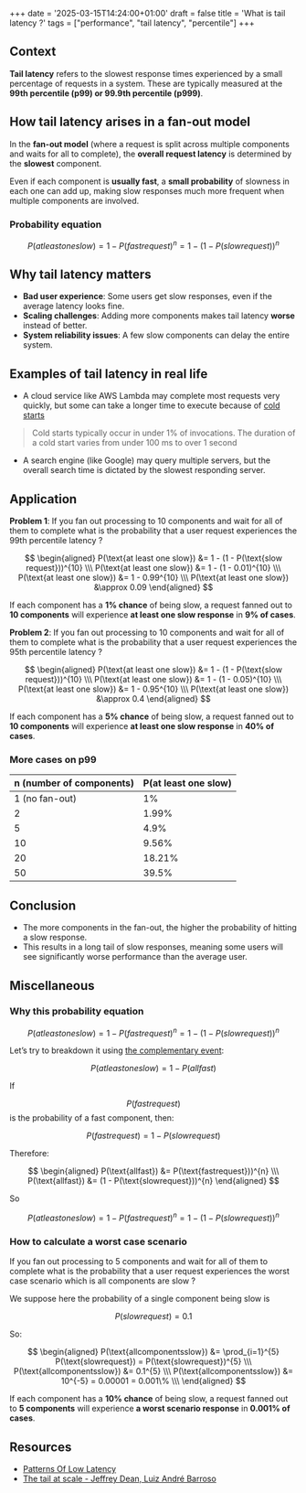 +++
date = '2025-03-15T14:24:00+01:00'
draft = false
title = 'What is tail latency ?'
tags = ["performance", "tail latency", "percentile"]
+++

## Context

**Tail latency** refers to the slowest response times experienced by a small percentage of requests in a system. These are typically measured at the **99th percentile (p99) or 99.9th percentile (p999)**.

## How tail latency arises in a fan-out model

In the **fan-out model** (where a request is split across multiple components and waits for all to complete), the **overall request latency** is determined by the **slowest** component.

Even if each component is **usually fast**, a **small probability** of slowness in each one can add up, making slow responses much more frequent when multiple components are involved.

### Probability equation

$$P(at least one slow) = 1 - P(fast request)^n = 1 - (1 - P(slow request))^n$$

## Why tail latency matters

* **Bad user experience**: Some users get slow responses, even if the average latency looks fine.
* **Scaling challenges**: Adding more components makes tail latency **worse** instead of better.
* **System reliability issues**: A few slow components can delay the entire system.

## Examples of tail latency in real life

* A cloud service like AWS Lambda may complete most requests very quickly, but some can take a longer time to execute because of [cold starts](https://docs.aws.amazon.com/lambda/latest/dg/lambda-runtime-environment.html#cold-start-latency)

> Cold starts typically occur in under 1% of invocations. The duration of a cold start varies from under 100 ms to over 1 second

* A search engine (like Google) may query multiple servers, but the overall search time is dictated by the slowest responding server.

## Application

**Problem 1**: If you fan out processing to 10 components and wait for all of them to complete what is the probability that a user request experiences the 99th percentile latency ?

$$
\begin{aligned}
P(\text{at least one slow}) &= 1 - (1 - P(\text{slow request}))^{10} \\\
P(\text{at least one slow}) &= 1 - (1 - 0.01)^{10} \\\
P(\text{at least one slow}) &= 1 - 0.99^{10} \\\
P(\text{at least one slow}) &\approx 0.09
\end{aligned}
$$

If each component has a **1% chance** of being slow, a request fanned out to **10 components** will experience **at least one slow response** in **9% of cases**.

**Problem 2**: If you fan out processing to 10 components and wait for all of them to complete what is the probability that a user request experiences the 95th percentile latency ?

$$
\begin{aligned}
P(\text{at least one slow}) &= 1 - (1 - P(\text{slow request}))^{10} \\\
P(\text{at least one slow}) &= 1 - (1 - 0.05)^{10} \\\
P(\text{at least one slow}) &= 1 - 0.95^{10} \\\
P(\text{at least one slow}) &\approx 0.4
\end{aligned}
$$

If each component has a **5% chance** of being slow, a request fanned out to **10 components** will experience **at least one slow response** in **40% of cases**.

### More cases on p99

| n (number of components)      | P(at least one slow) |
| ----------- | ----------- |
| 1 (no fan-out)      | 1%       |
| 2   | 1.99%       |
| 5   | 4.9%        |
| 10   | 9.56%        |
| 20   | 18.21%        |
| 50   | 39.5%        |


## Conclusion

* The more components in the fan-out, the higher the probability of hitting a slow response.
* This results in a long tail of slow responses, meaning some users will see significantly worse performance than the average user.

## Miscellaneous

### Why this probability equation

$$P(at least one slow) = 1 - P(fast request)^n = 1 - (1 - P(slow request))^n$$

Let’s try to breakdown it using [the complementary event](https://en.wikipedia.org/wiki/Complementary_event):

$$P(at least one slow) = 1 - P(all fast)$$

If 

$$P(fast request)$$ 
is the probability of a fast component, then:

$$P(fastrequest) = 1 - P(slowrequest)$$

Therefore:

$$
\begin{aligned}
P(\text{allfast}) &= P(\text{fastrequest}))^{n} \\\
P(\text{allfast}) &= (1 - P(\text{slowrequest}))^{n}
\end{aligned}
$$

So

$$P(at least one slow) = 1 - P(fast request)^n = 1 - (1 - P(slow request))^n$$


### How to calculate a worst case scenario

If you fan out processing to 5 components and wait for all of them to complete what is the probability that a user request experiences the worst case scenario which is all components are slow ?

We suppose here the probability of a single component being slow is

$$P(slowrequest)=0.1$$

So:

$$
\begin{aligned}
P(\text{allcomponentsslow}) &= \prod_{i=1}^{5} P(\text{slowrequest}) = P(\text{slowrequest})^{5} \\\
P(\text{allcomponentsslow}) &= 0.1^{5} \\\
P(\text{allcomponentsslow}) &= 10^{-5} = 0.00001 = 0.001\% \\\
\end{aligned}
$$

If each component has a **10% chance** of being slow, a request fanned out to **5 components** will experience **a worst scenario response** in **0.001% of cases**.

## Resources

* [Patterns Of Low Latency](https://www.p99conf.io/session/patterns-of-low-latency/)
* [The tail at scale - Jeffrey Dean, Luiz André Barroso](https://dl.acm.org/doi/pdf/10.1145/2408776.2408794)

